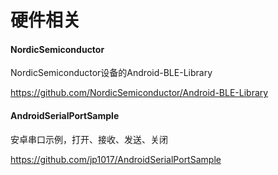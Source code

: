 # 硬件相关

####  

#### NordicSemiconductor

NordicSemiconductor设备的Android-BLE-Library

https://github.com/NordicSemiconductor/Android-BLE-Library





#### AndroidSerialPortSample

安卓串口示例，打开、接收、发送、关闭

https://github.com/jp1017/AndroidSerialPortSample

